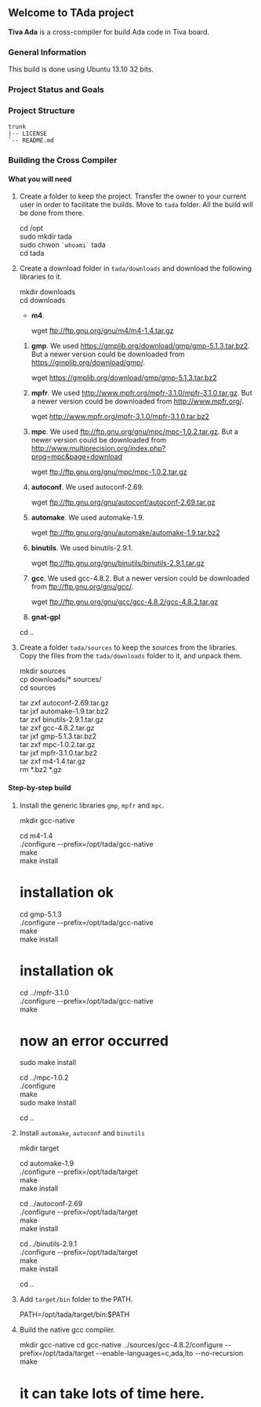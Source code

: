 ## Welcome to TAda project ##

**Tiva Ada** is a cross-compiler for build Ada code in Tiva board.

### General Information ###
This build is done using Ubuntu 13.10 32 bits. 
	
### Project Status and Goals ###

### Project Structure ##

	trunk
	|-- LICENSE
	`-- README.md

### Building the Cross Compiler ###
#### What you will need ####

1. Create a folder to keep the project. Transfer the owner to your current user in order to facilitate the builds. Move to `tada` folder. All the build will be done from there.

	cd /opt  
	sudo mkdir tada  
	sudo chwon `` `whoami` `` tada  
	cd tada  
	
2. Create a download folder in `tada/downloads` and download the following libraries to it.

	mkdir downloads  
	cd downloads  
	
	- **m4**. 
	
		wget ftp://ftp.gnu.org/gnu/m4/m4-1.4.tar.gz

	1. **gmp**. We used <https://gmplib.org/download/gmp/gmp-5.1.3.tar.bz2>. But a newer version could be downloaded from <https://gmplib.org/download/gmp/>.
	
		wget https://gmplib.org/download/gmp/gmp-5.1.3.tar.bz2

	2. **mpfr**. We used <http://www.mpfr.org/mpfr-3.1.0/mpfr-3.1.0.tar.gz>. But a newer version could be downloaded from <http://www.mpfr.org/>.
		
		wget http://www.mpfr.org/mpfr-3.1.0/mpfr-3.1.0.tar.bz2
		
	3. 	**mpc**. We used <ftp://ftp.gnu.org/gnu/mpc/mpc-1.0.2.tar.gz>. But a newer version could be downloaded from <http://www.multiprecision.org/index.php?prog=mpc&page=download>
	
		wget ftp://ftp.gnu.org/gnu/mpc/mpc-1.0.2.tar.gz
		
	4. **autoconf**. We used autoconf-2.69.

		wget ftp://ftp.gnu.org/gnu/autoconf/autoconf-2.69.tar.gz
		
	5. **automake**. We used automake-1.9.
	
		wget ftp://ftp.gnu.org/gnu/automake/automake-1.9.tar.bz2
		
	6. **binutils**. We used binutils-2.9.1.
	
		wget ftp://ftp.gnu.org/gnu/binutils/binutils-2.9.1.tar.gz

	7. **gcc**. We used gcc-4.8.2. But a newer version could be downloaded from <ftp://ftp.gnu.org/gnu/gcc/>.
	
		wget ftp://ftp.gnu.org/gnu/gcc/gcc-4.8.2/gcc-4.8.2.tar.gz
	
	8. **gnat-gpl**
		
	cd ..
	
3. Create a folder `tada/sources` to keep the sources from the libraries. Copy the files from the `tada/downloads` folder to it, and unpack them.

	mkdir sources  
	cp downloads/* sources/  
	cd sources

	tar zxf autoconf-2.69.tar.gz  
	tar jxf automake-1.9.tar.bz2  
	tar zxf binutils-2.9.1.tar.gz  
	tar zxf gcc-4.8.2.tar.gz  
	tar jxf gmp-5.1.3.tar.bz2  
	tar zxf mpc-1.0.2.tar.gz  
	tar jxf mpfr-3.1.0.tar.bz2  
	tar zxf m4-1.4.tar.gz  
	rm *.bz2 *.gz  

#### Step-by-step build ####

1. Install the generic libraries `gmp`, `mpfr` and `mpc`.

	mkdir gcc-native

	cd m4-1.4  
	./configure --prefix=/opt/tada/gcc-native  
	make  
	make install  
	# installation ok
	
	cd gmp-5.1.3  
	./configure --prefix=/opt/tada/gcc-native  
	make  
	make install  
	# installation ok  

	cd ../mpfr-3.1.0  
	./configure --prefix=/opt/tada/gcc-native  
	make  
	# now an error occurred

	sudo make install  
  
	cd ../mpc-1.0.2  
	./configure  
	make  
	sudo make install  

	cd ..  

2. Install `automake`, `autoconf` and `binutils`

	mkdir target  

	cd automake-1.9  
	./configure --prefix=/opt/tada/target  
	make  
	make install  
	
	cd ../autoconf-2.69  
	./configure --prefix=/opt/tada/target  
	make  
	make install  

	cd ../binutils-2.9.1  
	./configure --prefix=/opt/tada/target  
	make  
	make install  

	cd ..  

3. Add `target/bin` folder to the PATH.

	PATH=/opt/tada/target/bin:$PATH

4. Build the native gcc compiler.

	mkdir gcc-native
	cd gcc-native
	../sources/gcc-4.8.2/configure --prefix=/opt/tada/target --enable-languages=c,ada,lto --no-recursion
	make
	# it can take lots of time here.

	
	
